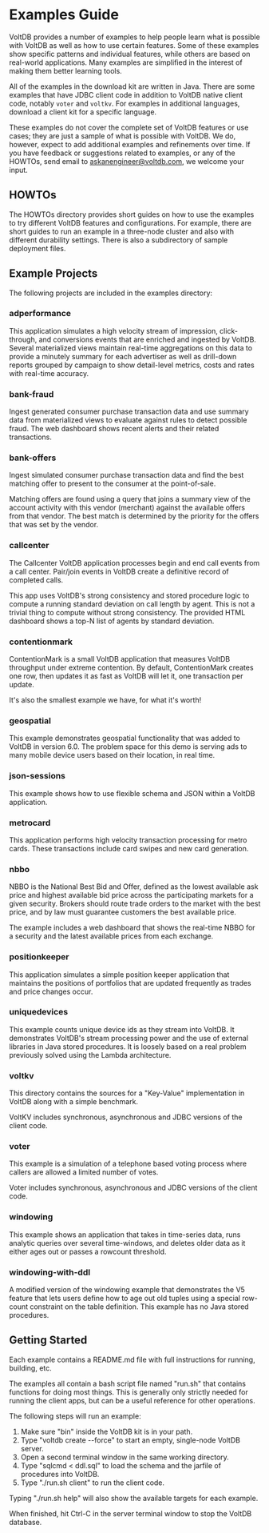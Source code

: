 # Examples Guide

VoltDB provides a number of examples to help people learn what is possible with VoltDB as well as how to use certain features. Some of these examples show specific patterns and individual features, while others are based on real-world applications. Many examples are simplified in the interest of making them better learning tools.

All of the examples in the download kit are written in Java. There are some examples that have JDBC client code in addition to VoltDB native client code, notably `voter` and `voltkv`. For examples in additional languages, download a client kit for a specific language.

These examples do not cover the complete set of VoltDB features or use cases; they are just a sample of what is possible with VoltDB. We do, however, expect to add additional examples and refinements over time. If you have feedback or suggestions related to examples, or any of the HOWTOs, send email to askanengineer@voltdb.com, we welcome your input.


HOWTOs
--------------------------

The HOWTOs directory provides short guides on how to use the examples to try different VoltDB features and configurations. For example, there are short guides to run an example in a three-node cluster and also with different durability settings. There is also a subdirectory of sample deployment files.


Example Projects
--------------------------

The following projects are included in the examples directory:

### adperformance ###

This application simulates a high velocity stream of impression, click-through, and conversions events that are enriched and ingested by VoltDB. Several materialized views maintain real-time aggregations on this data to provide a minutely summary for each advertiser as well as drill-down reports grouped by campaign to show detail-level metrics, costs and rates with real-time accuracy.

### bank-fraud ###

Ingest generated consumer purchase transaction data and use summary data from materialized views to evaluate against rules to detect possible fraud. The web dashboard shows recent alerts and their related transactions.

### bank-offers ###

Ingest simulated consumer purchase transaction data and find the best matching offer to present to the consumer at the point-of-sale.

Matching offers are found using a query that joins a summary view of the account activity with this vendor (merchant) against the available offers from that vendor.  The best match is determined by the priority for the offers that was set by the vendor.

### callcenter ###

The Callcenter VoltDB application processes begin and end call events from a call center. Pair/join events in VoltDB create a definitive record of completed calls.

This app uses VoltDB's strong consistency and stored procedure logic to compute a running standard deviation on call length by agent. This is not a trivial thing to compute without strong consistency. The provided HTML dashboard shows a top-N list of agents by standard deviation.

### contentionmark ###
  
ContentionMark is a small VoltDB application that measures VoltDB throughput under extreme contention. By default, ContentionMark creates one row, then updates it as fast as VoltDB will let it, one transaction per update.

It's also the smallest example we have, for what it's worth!

### geospatial ###

This example demonstrates geospatial functionality that was added to VoltDB in version 6.0.  The problem space for this demo is serving ads to many mobile device users based on their location, in real time.

### json-sessions ####

This example shows how to use flexible schema and JSON within a VoltDB application.

### metrocard ###

This application performs high velocity transaction processing for metro cards.  These transactions include card swipes and new card generation.

### nbbo ###

NBBO is the National Best Bid and Offer, defined as the lowest available ask price and highest available bid price across the participating markets for a given security.  Brokers should route trade orders to the market with the best price, and by law must guarantee customers the best available price.

The example includes a web dashboard that shows the real-time NBBO for a security and the latest available prices from each exchange. 

### positionkeeper ###

This application simulates a simple position keeper application that maintains the positions of portfolios that are updated frequently as trades and price changes occur.

### uniquedevices ###

This example counts unique device ids as they stream into VoltDB. It demonstrates VoltDB's stream processing power and the use of external libraries in Java stored procedures. It is loosely based on a real problem previously solved using the Lambda architecture.

### voltkv ###

This directory contains the sources for a "Key-Value" implementation in VoltDB along with a simple benchmark.

VoltKV includes synchronous, asynchronous and JDBC versions of the client code.

### voter ###
This example is a simulation of a telephone based voting process where callers are allowed a limited number of votes.
  
Voter includes synchronous, asynchronous and JDBC versions of the client code.

### windowing ###

This example shows an application that takes in time-series data, runs analytic queries over several time-windows, and deletes older data as it either ages out or passes a rowcount threshold.
  
### windowing-with-ddl ###

A modified version of the windowing example that demonstrates the V5 feature that lets users define how to age out old tuples using a special row-count constraint on the table definition.  This example has no Java stored procedures.


Getting Started
--------------------------

Each example contains a README.md file with full instructions for running, building, etc.

The examples all contain a bash script file named "run.sh" that contains functions for doing most things. This is generally only strictly needed for running the client apps, but can be a useful reference for other operations.

The following steps will run an example:

1. Make sure "bin" inside the VoltDB kit is in your path.
2. Type "voltdb create --force" to start an empty, single-node VoltDB server.
3. Open a second terminal window in the same working directory.
4. Type "sqlcmd < ddl.sql" to load the schema and the jarfile of procedures into VoltDB.
5. Type "./run.sh client" to run the client code.

Typing "./run.sh help" will also show the available targets for each example.

When finished, hit Ctrl-C in the server terminal window to stop the VoltDB database.


